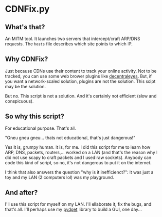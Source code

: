 **CDNFix**.py
=========

What's that?
------------

An MITM tool. It launches two servers that intercept/craft ARP/DNS
requests. The `hosts` file describes which site points to which IP.


Why CDNFix?
-----------

Just because CDNs use their content to track your online activity.
Not to be tracked, you can use some web brower plugins like
[decentraleyes](https://github.com/Synzvato/decentraleyes).
But, if you want a network-scaled solution, plugins are not the
solution. This scipt may be the solution.

But no. This script is not a solution. And it's certainly not
efficient (slow and conspicuous).


So why this script?
-------------------

For educational purpose. That's all.

"Gneu gneu gneu... thats not educational, that's just dangerous!"

Yes it is, grumpy human. It is, for me.
I did this script for me to learn how ARP, DNS, packets, routers,...
worked on a LAN (and that's the reason why I did not use scapy to
craft packets and I used raw sockets). Anybody can code this kind
of script, so no, it's not dangerous to put it on the internet.

I think that also answers the question "why is it inefficienct?": It
was just a toy and my LAN (2 computers lol) was my playground.


And after?
----------

I'll use this script for myself on my LAN. I'll ellaborate it, fix the
bugs, and that's all. I'll perhaps use my
[pydget](https://github.com/BalthazarPavot/pydget) library to build a
GUI, one day...


